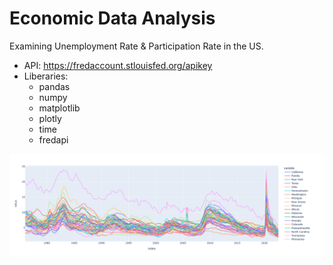 # Economic Data Analysis

Examining Unemployment Rate & Participation Rate in the US.

- API: https://fredaccount.stlouisfed.org/apikey
- Liberaries:
    - pandas
    - numpy
    - matplotlib
    - plotly
    - time
    - fredapi

<img src="https://github.com/jrreda/pracitce-projects/blob/master/Economic%20Data%20Analysis/plot.png" width=600>
